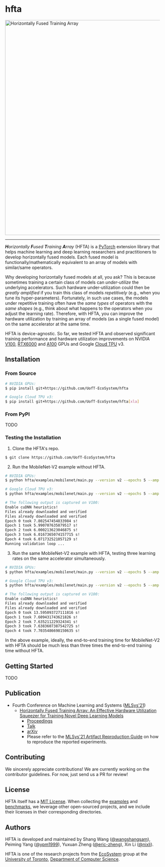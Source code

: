 # hfta

<img src="docs/images/intro.gif" alt="Horizontally Fused Training Array" width="700">

--------------------------------------------------------------------------------

_**H**orizontally **F**used **T**raining **A**rray_ (HFTA) is a 
[PyTorch](https://pytorch.org/) extension library that helps machine learning 
and deep learning researchers and practitioners to develop horizontally fused 
models. Each fused model is functionally/mathematically equivalent to an array 
of models with similar/same operators. 

Why developing horizontally fused models at all, you ask? This is because 
sometimes training a certain class of models can _under-utilize_ the underlying 
accelerators. Such hardware under-utilization could then be _greatly amplified_ 
if you train this class of models _repetitively_ (e.g., when you tune its 
hyper-parameters). Fortunately, in such use cases, the models under repetitive 
training often have the _same types_ of operators with the _same shapes_ (e.g., 
think about what happens to the operators when you adjust the learning rate). 
Therefore, with HFTA, you can improve the hardware utilization by training an 
array of models (as a single fused model) on the same accelerator at the same 
time.

HFTA is device-agnostic. So far, we tested HFTA and observed significant 
training performance and hardware utilization improvements on NVIDIA 
[V100](https://www.nvidia.com/en-us/data-center/v100/), 
[RTX6000](https://www.nvidia.com/en-us/design-visualization/quadro/rtx-6000/) 
and [A100](https://www.nvidia.com/en-us/data-center/a100/) GPUs and Google 
[Cloud TPU](https://cloud.google.com/tpu) v3.

## Installation

### From Source

```bash
# NVIDIA GPUs:
$ pip install git+https://github.com/UofT-EcoSystem/hfta

# Google Cloud TPU v3:
$ pip install git+https://github.com/UofT-EcoSystem/hfta[xla]
```

### From PyPI

TODO

### Testing the Installation

1. Clone the HFTA's repo.
```bash
$ git clone https://github.com/UofT-EcoSystem/hfta
```

2. Run the MobileNet-V2 example without HFTA.
```bash
# NVIDIA GPUs:
$ python hfta/examples/mobilenet/main.py --version v2 --epochs 5 --amp --eval --dataset cifar10 --device cuda --lr 0.01

# Google Cloud TPU v3:
$ python hfta/examples/mobilenet/main.py --version v2 --epochs 5 --amp --eval --dataset cifar10 --device xla --lr 0.01

# The following output is captured on V100:
Enable cuDNN heuristics!
Files already downloaded and verified
Files already downloaded and verified
Epoch 0 took 7.802547454833984 s!
Epoch 1 took 5.990707635879517 s!
Epoch 2 took 6.000213623046875 s!
Epoch 3 took 6.0167365074157715 s!
Epoch 4 took 6.071732521057129 s!
Running validation loop ...
```

3. Run the same MobileNet-V2 example with HFTA, testing three learning rates on 
   the same accelerator simultaneously.
```bash
# NVIDIA GPUs:
$ python hfta/examples/mobilenet/main.py --version v2 --epochs 5 --amp --eval --dataset cifar10 --device cuda --lr 0.01 0.03 0.1 --hfta

# Google Cloud TPU v3:
$ python hfta/examples/mobilenet/main.py --version v2 --epochs 5 --amp --eval --dataset cifar10 --device xla --lr 0.01 0.03 0.1 --hfta

# The following output is captured on V100:
Enable cuDNN heuristics!
Files already downloaded and verified
Files already downloaded and verified
Epoch 0 took 13.595093727111816 s!
Epoch 1 took 7.609431743621826 s!
Epoch 2 took 7.635211229324341 s!
Epoch 3 took 7.6383607387542725 s!
Epoch 4 took 7.7035486698150635 s!
```

In the above example, ideally, the end-to-end training time for MobileNet-V2 
with HFTA should be much less than three times the end-to-end training time 
without HFTA.

## Getting Started

TODO

## Publication

- Fourth Conference on Machine Learning and Systems 
  ([MLSys'21](https://mlsys.org/))
  - [Horizontally Fused Training Array: An Effective Hardware Utilization 
    Squeezer for Training Novel Deep Learning Models](https://mlsys.org/virtual/2021/oral/1610)
    - [Proceedings](https://proceedings.mlsys.org/paper/2021/hash/a97da629b098b75c294dffdc3e463904-Abstract.html)
    - [Talk](https://youtu.be/zJ5UUb0J9tI)
    - [arXiv](https://arxiv.org/abs/2102.02344)
    - Please refer to the [MLSys'21 Artifact Reproduction Guide](docs/mlsys21/README.md) 
      on how to reproduce the reported experiments.

## Contributing

We sincerely appreciate contributions! We are currently working on the 
contributor guidelines. For now, just send us a PR for review!

## License

HFTA itself has a [MIT License](LICENSE). When collecting the [examples](examples/) 
and [benchmarks](benchmarks/), we leverage other open-sourced projects, and we 
include their licenses in their corresponding directories.

## Authors

HFTA is developed and maintained by Shang Wang ([@wangshangsam](https://github.com/wangshangsam)), 
Peiming Yang ([@ypm1999](https://github.com/ypm1999)), Yuxuan Zheng 
([@eric-zheng](https://github.com/eric-zheng)), Xin Li ([@nixli](https://github.com/nixli)). 

HFTA is one of the research projects from the [EcoSystem](https://www.cs.toronto.edu/ecosystem/) 
group at the [University of Toronto](https://www.utoronto.ca/), [Department of 
Computer Science](https://web.cs.toronto.edu/).
